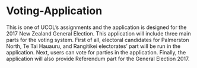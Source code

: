 # Voting-Application
This is one of UCOL’s assignments and the application is designed for the 2017 New Zealand General Election. This application will include three main parts for the voting system. First of all, electoral candidates for Palmerston North, Te Tai Hauauru, and Rangitikei electorates’ part will be run in the application. Next, users can vote for parties in the application. Finally, the application will also provide Referendum part for the General Election 2017.
